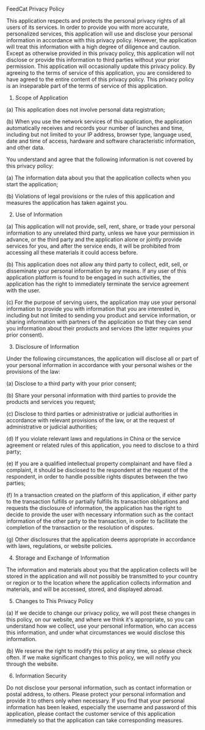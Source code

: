 FeedCat Privacy Policy

This application respects and protects the personal privacy rights of all users of its services. In order to provide you with more accurate, personalized services, this application will use and disclose your personal information in accordance with this privacy policy. However, the application will treat this information with a high degree of diligence and caution. Except as otherwise provided in this privacy policy, this application will not disclose or provide this information to third parties without your prior permission. This application will occasionally update this privacy policy. By agreeing to the terms of service of this application, you are considered to have agreed to the entire content of this privacy policy. This privacy policy is an inseparable part of the terms of service of this application.

1. Scope of Application

(a) This application does not involve personal data registration;

(b) When you use the network services of this application, the application automatically receives and records your number of launches and time, including but not limited to your IP address, browser type, language used, date and time of access, hardware and software characteristic information, and other data.

You understand and agree that the following information is not covered by this privacy policy:

(a) The information data about you that the application collects when you start the application;

(b) Violations of legal provisions or the rules of this application and measures the application has taken against you.

2. Use of Information

(a) This application will not provide, sell, rent, share, or trade your personal information to any unrelated third party, unless we have your permission in advance, or the third party and the application alone or jointly provide services for you, and after the service ends, it will be prohibited from accessing all these materials it could access before.

(b) This application does not allow any third party to collect, edit, sell, or disseminate your personal information by any means. If any user of this application platform is found to be engaged in such activities, the application has the right to immediately terminate the service agreement with the user.

(c) For the purpose of serving users, the application may use your personal information to provide you with information that you are interested in, including but not limited to sending you product and service information, or sharing information with partners of the application so that they can send you information about their products and services (the latter requires your prior consent).

3. Disclosure of Information

Under the following circumstances, the application will disclose all or part of your personal information in accordance with your personal wishes or the provisions of the law:

(a) Disclose to a third party with your prior consent;

(b) Share your personal information with third parties to provide the products and services you request;

(c) Disclose to third parties or administrative or judicial authorities in accordance with relevant provisions of the law, or at the request of administrative or judicial authorities;

(d) If you violate relevant laws and regulations in China or the service agreement or related rules of this application, you need to disclose to a third party;

(e) If you are a qualified intellectual property complainant and have filed a complaint, it should be disclosed to the respondent at the request of the respondent, in order to handle possible rights disputes between the two parties;

(f) In a transaction created on the platform of this application, if either party to the transaction fulfills or partially fulfills its transaction obligations and requests the disclosure of information, the application has the right to decide to provide the user with necessary information such as the contact information of the other party to the transaction, in order to facilitate the completion of the transaction or the resolution of disputes.

(g) Other disclosures that the application deems appropriate in accordance with laws, regulations, or website policies.

4. Storage and Exchange of Information

The information and materials about you that the application collects will be stored in the application and will not possibly be transmitted to your country or region or to the location where the application collects information and materials, and will be accessed, stored, and displayed abroad.

5. Changes to This Privacy Policy

(a) If we decide to change our privacy policy, we will post these changes in this policy, on our website, and where we think it's appropriate, so you can understand how we collect, use your personal information, who can access this information, and under what circumstances we would disclose this information.

(b) We reserve the right to modify this policy at any time, so please check often. If we make significant changes to this policy, we will notify you through the website.

6. Information Security

Do not disclose your personal information, such as contact information or postal address, to others. Please protect your personal information and provide it to others only when necessary. If you find that your personal information has been leaked, especially the username and password of this application, please contact the customer service of this application immediately so that the application can take corresponding measures.